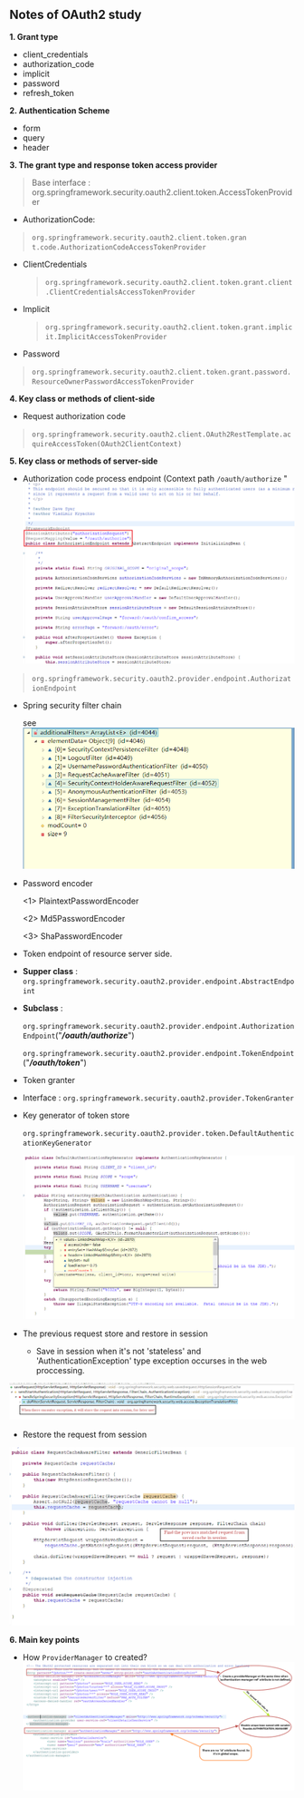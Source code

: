 ##   	Notes of OAuth2 study  ##
 
**1. Grant type**

- client_credentials
- authorization_code
- implicit
- password
- refresh_token
 

**2. Authentication Scheme**

- form
- query
- header

**3. The grant type and response token access provider**

>Base interface : org.springframework.security.oauth2.client.token.AccessTokenProvider

- AuthorizationCode:	
 
>`org.springframework.security.oauth2.client.token.gran	t.code.AuthorizationCodeAccessTokenProvider`
 
- ClientCredentials

  >`org.springframework.security.oauth2.client.token.grant.client.ClientCredentialsAccessTokenProvider`

- Implicit

  >`org.springframework.security.oauth2.client.token.grant.implicit.ImplicitAccessTokenProvider`

- Password

>`org.springframework.security.oauth2.client.token.grant.password.ResourceOwnerPasswordAccessTokenProvider`
 


**4. Key class or methods of client-side**

- Request authorization code
 
>`org.springframework.security.oauth2.client.OAuth2RestTemplate.acquireAccessToken(OAuth2ClientContext)`


**5. Key class or methods of server-side**
 
 - Authorization code process endpoint (Context path `/oauth/authorize` "![AuthorizationEndpoint](pic/authoiztionEndpoint.png)

> `org.springframework.security.oauth2.provider.endpoint.AuthorizationEndpoint`

 
- Spring security filter chain 
  
   see ![SpringSecurityFilterChain](pic/SpringSecurityFilterChain.png )
 

- Password encoder

  <1> PlaintextPasswordEncoder

  <2> Md5PasswordEncoder

  <3> ShaPasswordEncoder

- Token endpoint of resource server side.

 - **Supper class** :
 `org.springframework.security.oauth2.provider.endpoint.AbstractEndpoint`

 - **Subclass** : 
  	
	`org.springframework.security.oauth2.provider.endpoint.AuthorizationEndpoint`("***/oauth/authorize***")
    
	`org.springframework.security.oauth2.provider.endpoint.TokenEndpoint`("***/oauth/token***")

- Token granter
 - Interface : `org.springframework.security.oauth2.provider.TokenGranter`  
 
- Key generator of token store
 
	`org.springframework.security.oauth2.provider.token.DefaultAuthenticationKeyGenerator`

	![DefaultAuthenticationKeyGenerator](pic/default_authentication_key_generator.png)


- The previous request store and restore in session

  -	Save in session when it's not 'stateless' and 'AuthenticationException' type exception occurses in the web proccessing.
  	
![Save request](pic/storeRequest.png)


  -	Restore the request from session
  
![Restore request](pic/restoreRequest.png)


**6. Main key points**

- How `ProviderManager` to created? ![Answer](pic/HowProviderManagerCreated.png) 

